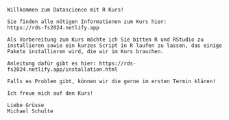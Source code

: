 	Willkommen zum Datascience mit R Kurs!

	Sie finden alle nötigen Informationen zum Kurs hier: 
	https://rds-fs2024.netlify.app

	Als Vorbereitung zum Kurs möchte ich Sie bitten R und RStudio zu installieren sowie ein kurzes Script in R laufen zu lassen, das einige Pakete installieren wird, die wir im Kurs brauchen. 

	Anleitung dafür gibt es hier: https://rds-fs2024.netlify.app/installation.html

	Falls es Problem gibt, können wir die gerne im ersten Termin klären!
	
	Ich freue mich auf den Kurs!

	Liebe Grüsse
	Michael Schulte